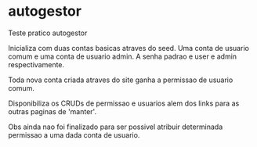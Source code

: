 # autogestor

Teste pratico autogestor

Inicializa com duas contas basicas atraves do seed. Uma conta de usuario comum e uma conta de usuario admin. A senha padrao e user e admin respectivamente.

Toda nova conta criada atraves do site ganha a permissao de usuario comum.

Disponibiliza os CRUDs de permissao e usuarios alem dos links para as outras paginas de 'manter'.

Obs ainda nao foi finalizado para ser possivel atribuir determinada permissao a uma dada conta de usuario.
